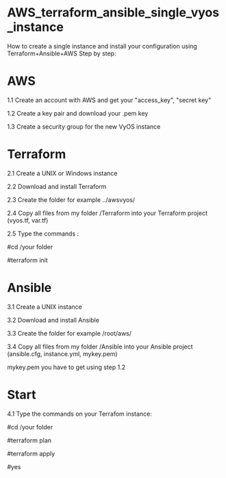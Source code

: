 # AWS_terraform_ansible_single_vyos_instance
How to create a single instance and install your configuration using Terraform+Ansible+AWS 
Step by step:
# AWS
1.1 Create an account with AWS and get your "access_key", "secret key"

1.2 Create a key pair and download your .pem key

1.3 Create a security group for the new VyOS instance
# Terraform
2.1 Create a UNIX or Windows instance

2.2 Download and install Terraform

2.3 Create the folder for example ../awsvyos/

2.4 Copy all files from my folder /Terraform into your Terraform project (vyos.tf, var.tf)

2.5 Type the commands :

   #cd /your folder
   
   #terraform init
# Ansible
3.1 Create a UNIX instance

3.2 Download and install Ansible

3.3 Create the folder for example /root/aws/

3.4 Copy all files from my folder /Ansible into your Ansible project (ansible.cfg, instance.yml, mykey.pem)

mykey.pem you have to get using step 1.2
# Start 
4.1 Type the commands on your Terrafom instance:
   
   #cd /your folder 

   #terraform plan  

   #terraform apply  
   
   #yes
